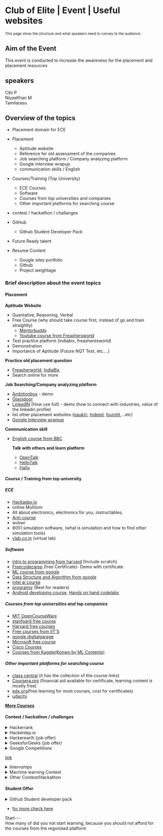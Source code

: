 # Club of Elite | Event | Useful websites
<sup>This page show the structure and what speakers need to convey to the audience.</sup>

## **Aim of the Event**
This event is conducted to increase the awareness for the placement and placement resources

## speakers
Cibi P\
NiyasKhan M\
Tamilarasu

## **Overview of the topics**
- Placement domain for ECE
- Placement
    - Aptitude website
    - Reference for old assessment of the companies
    - Job searching platform / Company analyzing platform
    - Google interview wrapup
    - communication skills / English

- Courses/Training (Top University)
    - ECE Courses
    - Software
    - Courses from top universities and companies
    - Other important platforms for searching course

- contest / hackathon / challanges

- GitHub
    - Github Student Developer Pack
- Future Ready talent

- Resume Content
    - Google sites portfolio
    - Github
    - Project weightage


### **Brief description about the event topics**
#### **Placement**
**Aptitude Website** 
- Quantative, Reasoning, Verbal
- Free Course (why should take course first, instead of go and train straightly)
    - [Mentorbuddy]()
    - [Youtube course from Freashersworld](https://www.youtube.com/playlist?list=PLjLhUHPsqNYnM1DmZhIbtd9wNhPO1HGPT)
- Test practice platform (indiabix, freasheresworld)
- Demonstration 
- Importance of Aptitude (Future NQT Test, etc....)

**Practice old placement question**
- [Freasherworld](https://placement.freshersworld.com/), [IndiaBix](https://www.indiabix.com/placement-papers/companies/)
- Search online for more

**Job Searching/Company analyzing platform**
- [Ambitionbox](https://www.ambitionbox.com/) - demo
- [Glassdoor](https://www.glassdoor.co.in/index.htm)
- [LinkedIN](https://www.linkedin.com/) (How use full) - demo (how to connect with industries, value of the linkedin profile)
- list other placement websites ([naukiri](https://www.naukri.com/), [Indeed](https://in.indeed.com/), [foundit](https://www.foundit.in/),...etc)
- [Google Interview wramup](https://grow.google/certificates/interview-warmup/)

**Communication skill**
- [English course from BBC](https://www.bbc.co.uk/learningenglish/)

    **Talk with others and learn platform**
    - [OpenTalk](https://play.google.com/store/apps/details?id=com.jeetproductions.opentalk&hl=en_IN&gl=US)
    - [HelloTalk](https://play.google.com/store/apps/details?id=com.hellotalk&hl=en_IN&gl=US)
    - [Hallo](https://play.google.com/store/apps/details?id=com.halloglobal.flutterapp.hallo&hl=en_IN&gl=US)


#### **Course / Training from top university**
##### **ECE**
- [Hackaday.io](https://hackaday.io/)
- online Multisim
- All about electronics, electronics for you, instructables, 
- [Arm course](https://www.arm.com/resources/education/online-courses)
- wokwi
- 8051 simulation software, (what is simulation and how to find other simulation tools)
- [vlab.co.in](https://vlab.co.in) (virtual lab)
##### **Software**
- [intro to programming from harvard](https://cs50.harvard.edu/x/2023/) (Include scratch)
- [Freecodecamp](https://freecodecamp.com) (free Certificate)- Demo with certificate
- [ML course from google](https://developers.google.com/machine-learning/crash-course)
- [Data Structure and Algorithm from google](https://www.udacity.com/course/data-structures-and-algorithms-in-python--ud513)
- [intel ai course](https://www.intel.com/content/www/us/en/developer/topic-technology/artificial-intelligence/get-started.html)
- [programiz](https://www.programiz.com/) (Best for readers)
- [Android developing course](https://developer.android.com/courses), [Hands on hand codelabs](https://codelabs.developers.google.com/)
##### **Courses from top universities and top companies**
- [MIT OpenCourseWare](https://ocw.mit.edu/)
- [stanfoard free course](https://online.stanford.edu/explore?filter%5B0%5D=free_or_paid%3Afree&keywords=&items_per_page=12)
- [Harvard free courses](https://pll.harvard.edu/catalog/free) 
- [Free courses from IIT'S](https://swayam.gov.in/NPTEL)
- [google digitalgarage](https://learndigital.withgoogle.com/digitalgarage/courses)
- [Microsoft free course](https://learn.microsoft.com/en-us/training/)
- [Cisco Courses](https://www.netacad.com/)
- [Courses from Kaggle(Konwn by ML Contents)](https://www.kaggle.com/learn)
##### **Other important platforms for searching course**
- [class central](classcentral.com) (it has the collection of the course links)
- [Coursera.org](https://www.coursera.org/) (financial aid available for certificate, learning content is mostly free)
- [edx.org](https://www.edx.org/)(free learning for most courses, cost for certificates)
- [udacity](https://www.udacity.com/)

[**More Courses**](https://www.freecodecamp.org/news/free-certificates/)

#### **Contest / hackathon / challenges**
    
<details><summary>Hackerrank</summary>

<div style="background-color:#555; color: #ddd; padding:20px;>

**[Hackerrank.com](https://hackerrank.com)**

- Registration
- Problem approach
- use of hackerrank profile in resume and company placement
- Certification and interview preparation kit
- statistics form hackerrank 2023
- JOB Board

</div>

</details>

<details><summary> Hackerday.io</summary>


<img src="https://user-images.githubusercontent.com/57592824/216234345-d1a78464-aeaa-4cc0-9ba7-4d5ccce93819.png" width=400px />

- Shows latest trends of technology
- Its like facebook for project (has all kind of project hardware), you can follow, like, join, comment on the project. It has the detailed description of the project
- It also conduct contest for the hardware project, and give the price for the winners.
- user can ask question, share knowledge using stack.
- has tutorials


</details>

<details><summary> Hackerearth (job offer)</summary>

- Hackathon
- Programming challenges
- Coding Competitions
- Live events
- Hiring via challanges (job Hiring)
- Most similar to hackerrank, but extra it has job offer

</details>

<details><summary>GeeksforGeeks (job offer)</summary>

- similarly geekforgeeks also offers the job offer by competion. you can practive the https://practice.geeksforgeeks.org/events/rec/job-a-thon?utm_source=geeksforgeeks&utm_medium=gfg_header&utm_campaign=jobathon
 - Job posting
 - competition
 - coading question from bigh companies
 - https://www.geeksforgeeks.org/placements-gq/ (question from tcs, cognizant, IBM, Accenture, Mock Placement test)

</details>

<details><summary>Google Competitions

[link](https://codingcompetitions.withgoogle.com)
</summary>

- [Google Kickstart](https://codingcompetitions.withgoogle.com/kickstart)
- [Google hashcode](https://codingcompetitions.withgoogle.com/hashcode)
- [Google Codejam](https://codingcompetitions.withgoogle.com/codejam)
- [Google solution Challenge](https://www.gdscutd.tech/events/gsc)
- [Google Capture the flag](https://capturetheflag.withgoogle.com/)
- [Microsoft Imagine Cup Junior](https://imaginecup.microsoft.com/en-us/junior)

</details>


<details><summary>Internships
</summary>

- [Google Internship](https://buildyourfuture.withgoogle.com/programs/step)
- [Google Summer of Code](https://summerofcode.withgoogle.com/)
- [Google Season of Docs](https://developers.google.com/season-of-docs)
-   
    <details><summary>Microsoft Future Ready Talent</summary>

    - Microsoft Certificate in (Azure fundamental, Azure AI fundamental, Azure Administrator, Azure Developer, Azure Security Technologies, Microsoft Power BI Data Analyst, Azure Ai Engineer Associate, GitHub) [All the course has offer, some them they provide 100% offer]
    - Shows the original price of the course.
    - Industry session
    - Project
    - Internship
    - How to register
    [website link](https://futurereadytalent.in/)

    </details>
</details>
<details><summary>Machine learning Contest</summary>

- [Kaggle](https://www.kaggle.com/competitions)
- [mldataset.com](https://mlcontests.com/)
- [bitgrit Competition](https://bitgrit.net/competition/)
- [datahack.analyticsvidhya.com](https://datahack.analyticsvidhya.com/)
- [number.ai](https://numer.ai/)
- [Drivendata](https://www.drivendata.org/)
- [aicrowd](https://www.aicrowd.com/)
- [Machinehack](https://machinehack.com/) (job hiring)
</details>

<details><summary>Other Contest/Hackathon</summary>

- [unstop](https://unstop.com/)

</details>

#### **Student Offer**
<details><Summary>Github Student developer pack</summary>

- What is github student developer pack?
- Free courses, tolls when you are a student
- How to get github studentdeveloper pack
- Azure cloud of $100 credit free for 1 year.
- 3 Domain name for 1 year
- and much more
- Benifits of student and teacher.
- GitHub Campus expert
- [Website link](https://education.github.com/pack)
</details>

- [for more check here](https://freeforstudents.org/)


Start---  
How many of did you not start learning, because you should not afford for the courses from the regonised platform

